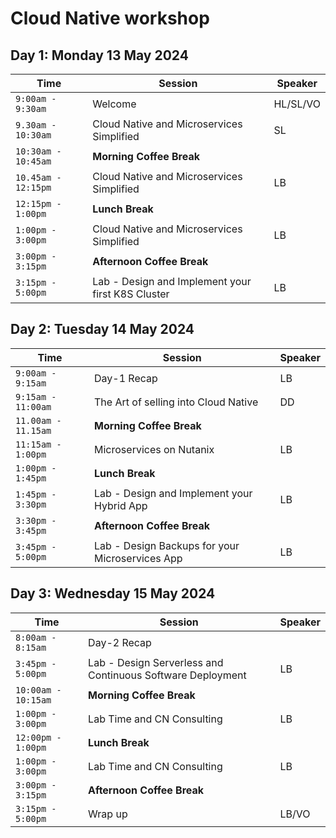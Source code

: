 # Cloud Native workshop

## Day 1: Monday 13 May 2024

|  Time | Session | Speaker |
|-------------------------|--------|----------------|
|`9:00am - 9:30am` | Welcome | HL/SL/VO |
|`9.30am - 10:30am` | Cloud Native and Microservices Simplified | SL |
|`10:30am - 10:45am` | **Morning Coffee Break** |
|`10.45am - 12:15pm` | Cloud Native and Microservices Simplified | LB |
|`12:15pm - 1:00pm` | **Lunch Break** |
|`1:00pm - 3:00pm`| Cloud Native and Microservices Simplified | LB |
|`3:00pm - 3:15pm`| **Afternoon Coffee Break** |
|`3:15pm - 5:00pm`| Lab - Design and Implement your first K8S Cluster | LB |


## Day 2: Tuesday 14 May 2024

| Time | Session | Speaker |
|-------------------------|----------|----------------|
|`9:00am - 9:15am` | Day-1 Recap | LB |
|`9:15am - 11:00am`| The Art of selling into Cloud Native | DD |
|`11.00am - 11.15am` | **Morning Coffee Break** |
|`11:15am - 1:00pm` | Microservices on Nutanix | LB |
|`1:00pm - 1:45pm` | **Lunch Break** |
|`1:45pm - 3:30pm `| Lab - Design and Implement your Hybrid App | LB |
|`3:30pm - 3:45pm` | **Afternoon Coffee Break** |
|`3:45pm - 5:00pm`| Lab - Design Backups for your Microservices App | LB |
                        
## Day 3: Wednesday 15 May 2024


| Time | Session | Speaker |
|-------------------------|----------|----------------|
|`8:00am - 8:15am` | Day-2 Recap |
|`3:45pm - 5:00pm `| Lab - Design Serverless and Continuous Software Deployment | LB |
|`10:00am - 10:15am` | **Morning Coffee Break** |
|`1:00pm - 3:00pm`| Lab Time and CN Consulting | LB |
|`12:00pm - 1:00pm` | **Lunch Break** |
|`1:00pm - 3:00pm`| Lab Time and CN Consulting | LB |
|`3:00pm - 3:15pm` | **Afternoon Coffee Break** |
|`3:15pm - 5:00pm`| Wrap up | LB/VO |
